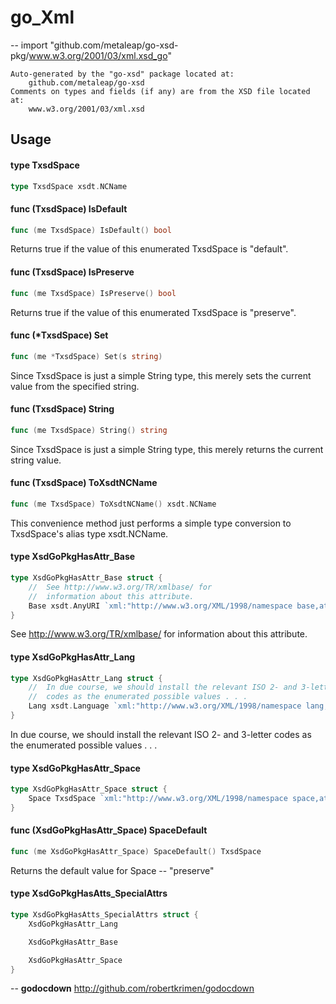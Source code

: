 # go_Xml
--
    import "github.com/metaleap/go-xsd-pkg/www.w3.org/2001/03/xml.xsd_go"

	Auto-generated by the "go-xsd" package located at:
		github.com/metaleap/go-xsd
	Comments on types and fields (if any) are from the XSD file located at:
		www.w3.org/2001/03/xml.xsd

## Usage

#### type TxsdSpace

```go
type TxsdSpace xsdt.NCName
```


#### func (TxsdSpace) IsDefault

```go
func (me TxsdSpace) IsDefault() bool
```
Returns true if the value of this enumerated TxsdSpace is "default".

#### func (TxsdSpace) IsPreserve

```go
func (me TxsdSpace) IsPreserve() bool
```
Returns true if the value of this enumerated TxsdSpace is "preserve".

#### func (*TxsdSpace) Set

```go
func (me *TxsdSpace) Set(s string)
```
Since TxsdSpace is just a simple String type, this merely sets the current value
from the specified string.

#### func (TxsdSpace) String

```go
func (me TxsdSpace) String() string
```
Since TxsdSpace is just a simple String type, this merely returns the current
string value.

#### func (TxsdSpace) ToXsdtNCName

```go
func (me TxsdSpace) ToXsdtNCName() xsdt.NCName
```
This convenience method just performs a simple type conversion to TxsdSpace's
alias type xsdt.NCName.

#### type XsdGoPkgHasAttr_Base

```go
type XsdGoPkgHasAttr_Base struct {
	//	See http://www.w3.org/TR/xmlbase/ for
	//	information about this attribute.
	Base xsdt.AnyURI `xml:"http://www.w3.org/XML/1998/namespace base,attr"`
}
```

See http://www.w3.org/TR/xmlbase/ for information about this attribute.

#### type XsdGoPkgHasAttr_Lang

```go
type XsdGoPkgHasAttr_Lang struct {
	//	In due course, we should install the relevant ISO 2- and 3-letter
	//	codes as the enumerated possible values . . .
	Lang xsdt.Language `xml:"http://www.w3.org/XML/1998/namespace lang,attr"`
}
```

In due course, we should install the relevant ISO 2- and 3-letter codes as the
enumerated possible values . . .

#### type XsdGoPkgHasAttr_Space

```go
type XsdGoPkgHasAttr_Space struct {
	Space TxsdSpace `xml:"http://www.w3.org/XML/1998/namespace space,attr"`
}
```


#### func (XsdGoPkgHasAttr_Space) SpaceDefault

```go
func (me XsdGoPkgHasAttr_Space) SpaceDefault() TxsdSpace
```
Returns the default value for Space -- "preserve"

#### type XsdGoPkgHasAtts_SpecialAttrs

```go
type XsdGoPkgHasAtts_SpecialAttrs struct {
	XsdGoPkgHasAttr_Lang

	XsdGoPkgHasAttr_Base

	XsdGoPkgHasAttr_Space
}
```

--
**godocdown** http://github.com/robertkrimen/godocdown